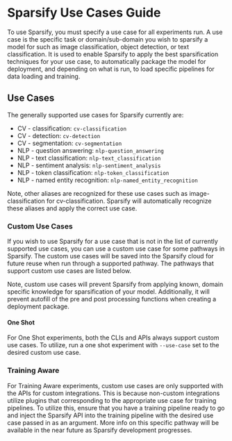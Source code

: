 # Sparsify Use Cases Guide

To use Sparsify, you must specify a use case for all experiments run.
A use case is the specific task or domain/sub-domain you wish to sparsify a model for such as image classification, object detection, or text classification.
It is used to enable Sparsify to apply the best sparsification techniques for your use case, to automatically package the model for deployment, and depending on what is run, to load specific pipelines for data loading and training.

## Use Cases

The generally supported use cases for Sparsify currently are:
- CV - classification: `cv-classification`
- CV - detection: `cv-detection`
- CV - segmentation: `cv-segmentation`
- NLP - question answering: `nlp-question_answering`
- NLP - text classification: `nlp-text_classification`
- NLP - sentiment analysis: `nlp-sentiment_analysis`
- NLP - token classification: `nlp-token_classification`
- NLP - named entity recognition: `nlp-named_entity_recognition`

Note, other aliases are recognized for these use cases such as image-classification for cv-classification.
Sparsify will automatically recognize these aliases and apply the correct use case.

### Custom Use Cases

If you wish to use Sparsify for a use case that is not in the list of currently supported use cases, you can use a custom use case for some pathways in Sparsify.
The custom use cases will be saved into the Sparsify cloud for future reuse when run through a supported pathway.
The pathways that support custom use cases are listed below.

Note, custom use cases will prevent Sparsify from applying known, domain specific knowledge for sparsification of your model.
Additionally, it will prevent autofill of the pre and post processing functions when creating a deployment package.

#### One Shot

For One Shot experiments, both the CLIs and APIs always support custom use cases.
To utilize, run a one shot experiment with `--use-case` set to the desired custom use case.

### Training Aware

For Training Aware experiments, custom use cases are only supported with the APIs for custom integrations.
This is because non-custom integrations utilize plugins that corresponding to the appropriate use case for training pipelines.
To utilize this, ensure that you have a training pipeline ready to go and inject the Sparsify API into the training pipeline with the desired use case passed in as an argument.
More info on this specific pathway will be available in the near future as Sparsify development progresses.
